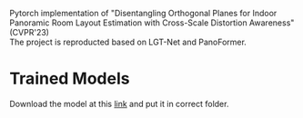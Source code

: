 Pytorch implementation of "Disentangling Orthogonal Planes for Indoor Panoramic Room Layout Estimation with Cross-Scale Distortion Awareness" (CVPR'23)  
The project is reproducted based on LGT-Net and PanoFormer. 
# Trained Models 
Download the model at this [link]() and put it in correct folder.
